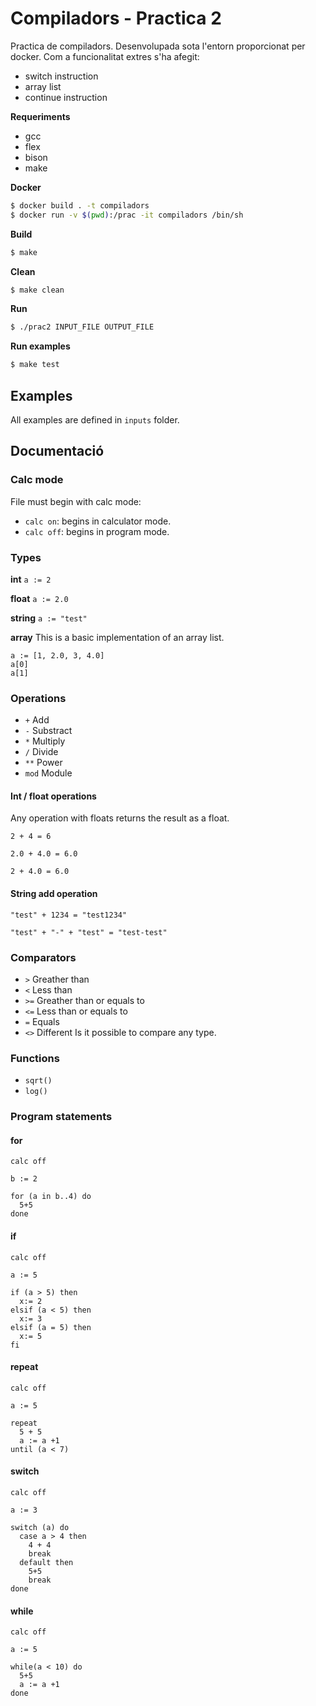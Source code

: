 # Compiladors - Practica 2

Practica de compiladors. Desenvolupada sota l'entorn proporcionat per docker. 
Com a funcionalitat extres s'ha afegit:
- switch instruction
- array list
- continue instruction

**Requeriments**
 -  gcc 
 - flex 
 - bison 
 - make 
 
**Docker**
```sh
$ docker build . -t compiladors
$ docker run -v $(pwd):/prac -it compiladors /bin/sh
```
**Build**
```sh
$ make
```
**Clean**
```sh
$ make clean
```
**Run**
```sh
$ ./prac2 INPUT_FILE OUTPUT_FILE
```
**Run examples**
```sh
$ make test
```
## Examples

All examples are defined in `inputs` folder.

## Documentació
### Calc mode
File must begin with calc mode:
- `calc on`: begins in calculator mode.
- `calc off`: begins in program mode.

### Types
**int**
`a := 2`

**float**
`a := 2.0`

**string**
`a := "test"`

**array**
This is a basic implementation of an array list.
```
a := [1, 2.0, 3, 4.0]
a[0]
a[1]
```

### Operations
- `+` Add
- `-` Substract
- `*` Multiply
- `/` Divide
- `**` Power
- `mod` Module
#### Int / float operations 
Any operation with floats returns the result as a float.

`2 + 4 = 6`

`2.0 + 4.0 = 6.0`

`2 + 4.0 = 6.0`

#### String add operation 
`"test" + 1234 = "test1234"`

`"test" + "-" + "test" = "test-test"`

### Comparators
- `>` Greather than
- `<` Less than
- `>=` Greather than or equals to
- `<=` Less than or equals to
- `=` Equals
- `<>` Different
Is it possible to compare any type.

### Functions
- `sqrt()`
- `log()`

### Program statements
#### for
```
calc off

b := 2

for (a in b..4) do
  5+5
done
```
#### if
```
calc off

a := 5

if (a > 5) then
  x:= 2
elsif (a < 5) then
  x:= 3
elsif (a = 5) then
  x:= 5
fi
```
#### repeat
```
calc off

a := 5

repeat 
  5 + 5
  a := a +1
until (a < 7)
```
#### switch
```
calc off

a := 3

switch (a) do
  case a > 4 then
    4 + 4
    break
  default then
    5+5
    break
done
```
#### while
```
calc off

a := 5

while(a < 10) do
  5+5
  a := a +1
done
```
